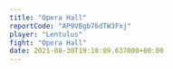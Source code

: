 ```yaml
---
title: "Opera Hall"
reportCode: "AP9VBgb76dTW3Fxj"
player: "Lentulus"
fight: "Opera Hall"
date: 2021-08-30T19:10:09.637000+00:00
---
```

